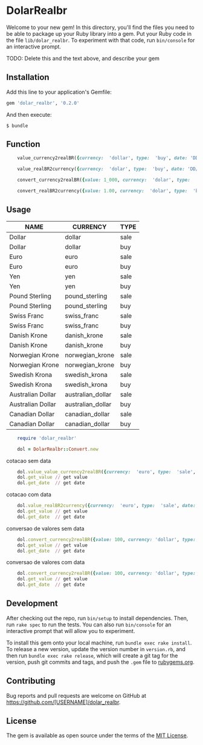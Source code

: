 # DolarRealbr

Welcome to your new gem! In this directory, you'll find the files you need to be able to package up your Ruby library into a gem. Put your Ruby code in the file `lib/dolar_realbr`. To experiment with that code, run `bin/console` for an interactive prompt.

TODO: Delete this and the text above, and describe your gem

## Installation

Add this line to your application's Gemfile:

```ruby
gem 'dolar_realbr', '0.2.0'
```

And then execute:

    $ bundle


## Function

```ruby
	value_currency2realBR({currency:  'dollar', type:  'buy', date: 'DD/MM/YYYY'})
```

```ruby
  	value_realBR2currency({currency:  'dolar', type:  'buy', date: 'DD/MM/YYYY'})
```

```ruby
  	convert_currency2realBR({value: 1_000, currency:  'dolar', type:  'buy', date: 'DD/MM/YYYY'})
```	

```ruby
	convert_realBR2currency({value: 1.00, currency:  'dolar', type:  'buy', date: 'DD/MM/YYYY'})  	
```


## Usage


| NAME               | CURRENCY           | TYPE |
|--------------------|--------------------|------|
| Dollar             | dollar             |	sale |
| Dollar             | dollar 			      |	buy  |
| Euro				       | euro 			        |	sale |
| Euro				       | euro				        |	buy  |
| Yen				         | yen 				        |	sale | 
| Yen			           | yen 				        |	buy  |
| Pound Sterling	   | pound_sterling 	  | sale | 
| Pound Sterling     | pound_sterling 	  | buy  |
| Swiss Franc		     | swiss_franc		    |	sale |
| Swiss Franc		     | swiss_franc 		    |	buy  |
| Danish Krone		   | danish_krone 	    |	sale |
| Danish Krone		   | danish_krone 	    |	buy  |
| Norwegian Krone	   | norwegian_krone 	  |	sale |
| Norwegian	Krone	   | norwegian_krone 	  |	buy  |
| Swedish Krona		   | swedish_krona 	    |	sale |
| Swedish Krona		   | swedish_krona 	    |	buy  |
| Australian Dollar	 | australian_dollar  |	sale |
| Australian Dollar	 | australian_dollar  |	buy  |
| Canadian Dollar	   | canadian_dollar    |	sale |
| Canadian Dollar	   | canadian_dollar 	  |	buy  |


```ruby
	require 'dolar_realbr'

	dol = DolarRealbr::Convert.new
```

cotacao sem data 

```ruby
	dol.value_value_currency2realBR({currency:  'euro', type:  'sale', date: '08/08/2014'})
	dol.get_value // get value 
	dol.get_date  // get date
```

cotacao com data

```ruby
	dol.value_realBR2currency({currency:  'euro', type:  'sale', date: '08/08/2014'})
	dol.get_value // get value 
	dol.get_date  // get date
```

conversao de valores sem data

```ruby
	dol.convert_currency2realBR({value: 100, currency: 'dollar', type: 'buy'})
	dol.get_value // get value 
	dol.get_date  // get date
```

conversao de valores com data

```ruby
	dol.convert_currency2realBR({value: 100, currency: 'dollar', type: 'buy', date: '10/08/2015'})
	dol.get_value // get value
	dol.get_date  // get date
```

## Development

After checking out the repo, run `bin/setup` to install dependencies. Then, run `rake spec` to run the tests. You can also run `bin/console` for an interactive prompt that will allow you to experiment.

To install this gem onto your local machine, run `bundle exec rake install`. To release a new version, update the version number in `version.rb`, and then run `bundle exec rake release`, which will create a git tag for the version, push git commits and tags, and push the `.gem` file to [rubygems.org](https://rubygems.org).

## Contributing

Bug reports and pull requests are welcome on GitHub at https://github.com/[USERNAME]/dolar_realbr.


## License

The gem is available as open source under the terms of the [MIT License](http://opensource.org/licenses/MIT).

